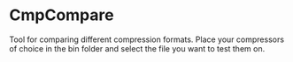 # CmpCompare
Tool for comparing different compression formats. Place your compressors of choice in the bin folder and select the file you want to test them on.